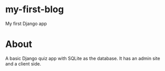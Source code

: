 # my-first-blog
My first Django app

# About
A basic Django quiz app with SQLite as the database. It has an admin site and a client side.
